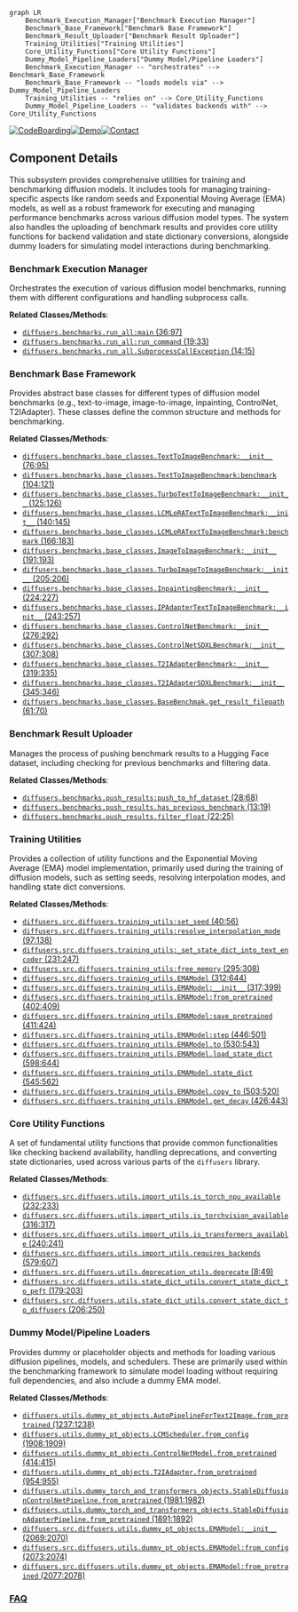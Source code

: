 ```mermaid
graph LR
    Benchmark_Execution_Manager["Benchmark Execution Manager"]
    Benchmark_Base_Framework["Benchmark Base Framework"]
    Benchmark_Result_Uploader["Benchmark Result Uploader"]
    Training_Utilities["Training Utilities"]
    Core_Utility_Functions["Core Utility Functions"]
    Dummy_Model_Pipeline_Loaders["Dummy Model/Pipeline Loaders"]
    Benchmark_Execution_Manager -- "orchestrates" --> Benchmark_Base_Framework
    Benchmark_Base_Framework -- "loads models via" --> Dummy_Model_Pipeline_Loaders
    Training_Utilities -- "relies on" --> Core_Utility_Functions
    Dummy_Model_Pipeline_Loaders -- "validates backends with" --> Core_Utility_Functions
```
[![CodeBoarding](https://img.shields.io/badge/Generated%20by-CodeBoarding-9cf?style=flat-square)](https://github.com/CodeBoarding/CodeBoarding)[![Demo](https://img.shields.io/badge/Try%20our-Demo-blue?style=flat-square)](https://www.codeboarding.org/demo)[![Contact](https://img.shields.io/badge/Contact%20us%20-%20contact@codeboarding.org-lightgrey?style=flat-square)](mailto:contact@codeboarding.org)

## Component Details

This subsystem provides comprehensive utilities for training and benchmarking diffusion models. It includes tools for managing training-specific aspects like random seeds and Exponential Moving Average (EMA) models, as well as a robust framework for executing and managing performance benchmarks across various diffusion model types. The system also handles the uploading of benchmark results and provides core utility functions for backend validation and state dictionary conversions, alongside dummy loaders for simulating model interactions during benchmarking.

### Benchmark Execution Manager
Orchestrates the execution of various diffusion model benchmarks, running them with different configurations and handling subprocess calls.


**Related Classes/Methods**:

- <a href="https://github.com/huggingface/diffusers/blob/master/benchmarks/run_all.py#L36-L97" target="_blank" rel="noopener noreferrer">`diffusers.benchmarks.run_all:main` (36:97)</a>
- <a href="https://github.com/huggingface/diffusers/blob/master/benchmarks/run_all.py#L19-L33" target="_blank" rel="noopener noreferrer">`diffusers.benchmarks.run_all:run_command` (19:33)</a>
- <a href="https://github.com/huggingface/diffusers/blob/master/benchmarks/run_all.py#L14-L15" target="_blank" rel="noopener noreferrer">`diffusers.benchmarks.run_all.SubprocessCallException` (14:15)</a>


### Benchmark Base Framework
Provides abstract base classes for different types of diffusion model benchmarks (e.g., text-to-image, image-to-image, inpainting, ControlNet, T2IAdapter). These classes define the common structure and methods for benchmarking.


**Related Classes/Methods**:

- <a href="https://github.com/huggingface/diffusers/blob/master/benchmarks/base_classes.py#L76-L95" target="_blank" rel="noopener noreferrer">`diffusers.benchmarks.base_classes.TextToImageBenchmark:__init__` (76:95)</a>
- <a href="https://github.com/huggingface/diffusers/blob/master/benchmarks/base_classes.py#L104-L121" target="_blank" rel="noopener noreferrer">`diffusers.benchmarks.base_classes.TextToImageBenchmark:benchmark` (104:121)</a>
- <a href="https://github.com/huggingface/diffusers/blob/master/benchmarks/base_classes.py#L125-L126" target="_blank" rel="noopener noreferrer">`diffusers.benchmarks.base_classes.TurboTextToImageBenchmark:__init__` (125:126)</a>
- <a href="https://github.com/huggingface/diffusers/blob/master/benchmarks/base_classes.py#L140-L145" target="_blank" rel="noopener noreferrer">`diffusers.benchmarks.base_classes.LCMLoRATextToImageBenchmark:__init__` (140:145)</a>
- <a href="https://github.com/huggingface/diffusers/blob/master/benchmarks/base_classes.py#L166-L183" target="_blank" rel="noopener noreferrer">`diffusers.benchmarks.base_classes.LCMLoRATextToImageBenchmark:benchmark` (166:183)</a>
- <a href="https://github.com/huggingface/diffusers/blob/master/benchmarks/base_classes.py#L191-L193" target="_blank" rel="noopener noreferrer">`diffusers.benchmarks.base_classes.ImageToImageBenchmark:__init__` (191:193)</a>
- <a href="https://github.com/huggingface/diffusers/blob/master/benchmarks/base_classes.py#L205-L206" target="_blank" rel="noopener noreferrer">`diffusers.benchmarks.base_classes.TurboImageToImageBenchmark:__init__` (205:206)</a>
- <a href="https://github.com/huggingface/diffusers/blob/master/benchmarks/base_classes.py#L224-L227" target="_blank" rel="noopener noreferrer">`diffusers.benchmarks.base_classes.InpaintingBenchmark:__init__` (224:227)</a>
- <a href="https://github.com/huggingface/diffusers/blob/master/benchmarks/base_classes.py#L243-L257" target="_blank" rel="noopener noreferrer">`diffusers.benchmarks.base_classes.IPAdapterTextToImageBenchmark:__init__` (243:257)</a>
- <a href="https://github.com/huggingface/diffusers/blob/master/benchmarks/base_classes.py#L276-L292" target="_blank" rel="noopener noreferrer">`diffusers.benchmarks.base_classes.ControlNetBenchmark:__init__` (276:292)</a>
- <a href="https://github.com/huggingface/diffusers/blob/master/benchmarks/base_classes.py#L307-L308" target="_blank" rel="noopener noreferrer">`diffusers.benchmarks.base_classes.ControlNetSDXLBenchmark:__init__` (307:308)</a>
- <a href="https://github.com/huggingface/diffusers/blob/master/benchmarks/base_classes.py#L319-L335" target="_blank" rel="noopener noreferrer">`diffusers.benchmarks.base_classes.T2IAdapterBenchmark:__init__` (319:335)</a>
- <a href="https://github.com/huggingface/diffusers/blob/master/benchmarks/base_classes.py#L345-L346" target="_blank" rel="noopener noreferrer">`diffusers.benchmarks.base_classes.T2IAdapterSDXLBenchmark:__init__` (345:346)</a>
- <a href="https://github.com/huggingface/diffusers/blob/master/benchmarks/base_classes.py#L61-L70" target="_blank" rel="noopener noreferrer">`diffusers.benchmarks.base_classes.BaseBenchmak.get_result_filepath` (61:70)</a>


### Benchmark Result Uploader
Manages the process of pushing benchmark results to a Hugging Face dataset, including checking for previous benchmarks and filtering data.


**Related Classes/Methods**:

- <a href="https://github.com/huggingface/diffusers/blob/master/benchmarks/push_results.py#L28-L68" target="_blank" rel="noopener noreferrer">`diffusers.benchmarks.push_results:push_to_hf_dataset` (28:68)</a>
- <a href="https://github.com/huggingface/diffusers/blob/master/benchmarks/push_results.py#L13-L19" target="_blank" rel="noopener noreferrer">`diffusers.benchmarks.push_results.has_previous_benchmark` (13:19)</a>
- <a href="https://github.com/huggingface/diffusers/blob/master/benchmarks/push_results.py#L22-L25" target="_blank" rel="noopener noreferrer">`diffusers.benchmarks.push_results.filter_float` (22:25)</a>


### Training Utilities
Provides a collection of utility functions and the Exponential Moving Average (EMA) model implementation, primarily used during the training of diffusion models, such as setting seeds, resolving interpolation modes, and handling state dict conversions.


**Related Classes/Methods**:

- <a href="https://github.com/huggingface/diffusers/blob/master/src/diffusers/training_utils.py#L40-L56" target="_blank" rel="noopener noreferrer">`diffusers.src.diffusers.training_utils:set_seed` (40:56)</a>
- <a href="https://github.com/huggingface/diffusers/blob/master/src/diffusers/training_utils.py#L97-L138" target="_blank" rel="noopener noreferrer">`diffusers.src.diffusers.training_utils:resolve_interpolation_mode` (97:138)</a>
- <a href="https://github.com/huggingface/diffusers/blob/master/src/diffusers/training_utils.py#L231-L247" target="_blank" rel="noopener noreferrer">`diffusers.src.diffusers.training_utils:_set_state_dict_into_text_encoder` (231:247)</a>
- <a href="https://github.com/huggingface/diffusers/blob/master/src/diffusers/training_utils.py#L295-L308" target="_blank" rel="noopener noreferrer">`diffusers.src.diffusers.training_utils:free_memory` (295:308)</a>
- <a href="https://github.com/huggingface/diffusers/blob/master/src/diffusers/training_utils.py#L312-L644" target="_blank" rel="noopener noreferrer">`diffusers.src.diffusers.training_utils.EMAModel` (312:644)</a>
- <a href="https://github.com/huggingface/diffusers/blob/master/src/diffusers/training_utils.py#L317-L399" target="_blank" rel="noopener noreferrer">`diffusers.src.diffusers.training_utils.EMAModel:__init__` (317:399)</a>
- <a href="https://github.com/huggingface/diffusers/blob/master/src/diffusers/training_utils.py#L402-L409" target="_blank" rel="noopener noreferrer">`diffusers.src.diffusers.training_utils.EMAModel:from_pretrained` (402:409)</a>
- <a href="https://github.com/huggingface/diffusers/blob/master/src/diffusers/training_utils.py#L411-L424" target="_blank" rel="noopener noreferrer">`diffusers.src.diffusers.training_utils.EMAModel:save_pretrained` (411:424)</a>
- <a href="https://github.com/huggingface/diffusers/blob/master/src/diffusers/training_utils.py#L446-L501" target="_blank" rel="noopener noreferrer">`diffusers.src.diffusers.training_utils.EMAModel:step` (446:501)</a>
- <a href="https://github.com/huggingface/diffusers/blob/master/src/diffusers/training_utils.py#L530-L543" target="_blank" rel="noopener noreferrer">`diffusers.src.diffusers.training_utils.EMAModel.to` (530:543)</a>
- <a href="https://github.com/huggingface/diffusers/blob/master/src/diffusers/training_utils.py#L598-L644" target="_blank" rel="noopener noreferrer">`diffusers.src.diffusers.training_utils.EMAModel.load_state_dict` (598:644)</a>
- <a href="https://github.com/huggingface/diffusers/blob/master/src/diffusers/training_utils.py#L545-L562" target="_blank" rel="noopener noreferrer">`diffusers.src.diffusers.training_utils.EMAModel.state_dict` (545:562)</a>
- <a href="https://github.com/huggingface/diffusers/blob/master/src/diffusers/training_utils.py#L503-L520" target="_blank" rel="noopener noreferrer">`diffusers.src.diffusers.training_utils.EMAModel.copy_to` (503:520)</a>
- <a href="https://github.com/huggingface/diffusers/blob/master/src/diffusers/training_utils.py#L426-L443" target="_blank" rel="noopener noreferrer">`diffusers.src.diffusers.training_utils.EMAModel.get_decay` (426:443)</a>


### Core Utility Functions
A set of fundamental utility functions that provide common functionalities like checking backend availability, handling deprecations, and converting state dictionaries, used across various parts of the `diffusers` library.


**Related Classes/Methods**:

- <a href="https://github.com/huggingface/diffusers/blob/master/src/diffusers/utils/import_utils.py#L232-L233" target="_blank" rel="noopener noreferrer">`diffusers.src.diffusers.utils.import_utils.is_torch_npu_available` (232:233)</a>
- <a href="https://github.com/huggingface/diffusers/blob/master/src/diffusers/utils/import_utils.py#L316-L317" target="_blank" rel="noopener noreferrer">`diffusers.src.diffusers.utils.import_utils.is_torchvision_available` (316:317)</a>
- <a href="https://github.com/huggingface/diffusers/blob/master/src/diffusers/utils/import_utils.py#L240-L241" target="_blank" rel="noopener noreferrer">`diffusers.src.diffusers.utils.import_utils.is_transformers_available` (240:241)</a>
- <a href="https://github.com/huggingface/diffusers/blob/master/src/diffusers/utils/import_utils.py#L579-L607" target="_blank" rel="noopener noreferrer">`diffusers.src.diffusers.utils.import_utils.requires_backends` (579:607)</a>
- <a href="https://github.com/huggingface/diffusers/blob/master/src/diffusers/utils/deprecation_utils.py#L8-L49" target="_blank" rel="noopener noreferrer">`diffusers.src.diffusers.utils.deprecation_utils.deprecate` (8:49)</a>
- <a href="https://github.com/huggingface/diffusers/blob/master/src/diffusers/utils/state_dict_utils.py#L179-L203" target="_blank" rel="noopener noreferrer">`diffusers.src.diffusers.utils.state_dict_utils.convert_state_dict_to_peft` (179:203)</a>
- <a href="https://github.com/huggingface/diffusers/blob/master/src/diffusers/utils/state_dict_utils.py#L206-L250" target="_blank" rel="noopener noreferrer">`diffusers.src.diffusers.utils.state_dict_utils.convert_state_dict_to_diffusers` (206:250)</a>


### Dummy Model/Pipeline Loaders
Provides dummy or placeholder objects and methods for loading various diffusion pipelines, models, and schedulers. These are primarily used within the benchmarking framework to simulate model loading without requiring full dependencies, and also include a dummy EMA model.


**Related Classes/Methods**:

- <a href="https://github.com/huggingface/diffusers/blob/master/src/diffusers/utils/dummy_pt_objects.py#L1237-L1238" target="_blank" rel="noopener noreferrer">`diffusers.utils.dummy_pt_objects.AutoPipelineForText2Image.from_pretrained` (1237:1238)</a>
- <a href="https://github.com/huggingface/diffusers/blob/master/src/diffusers/utils/dummy_pt_objects.py#L1908-L1909" target="_blank" rel="noopener noreferrer">`diffusers.utils.dummy_pt_objects.LCMScheduler.from_config` (1908:1909)</a>
- <a href="https://github.com/huggingface/diffusers/blob/master/src/diffusers/utils/dummy_pt_objects.py#L414-L415" target="_blank" rel="noopener noreferrer">`diffusers.utils.dummy_pt_objects.ControlNetModel.from_pretrained` (414:415)</a>
- <a href="https://github.com/huggingface/diffusers/blob/master/src/diffusers/utils/dummy_pt_objects.py#L954-L955" target="_blank" rel="noopener noreferrer">`diffusers.utils.dummy_pt_objects.T2IAdapter.from_pretrained` (954:955)</a>
- <a href="https://github.com/huggingface/diffusers/blob/master/src/diffusers/utils/dummy_torch_and_transformers_objects.py#L1981-L1982" target="_blank" rel="noopener noreferrer">`diffusers.utils.dummy_torch_and_transformers_objects.StableDiffusionControlNetPipeline.from_pretrained` (1981:1982)</a>
- <a href="https://github.com/huggingface/diffusers/blob/master/src/diffusers/utils/dummy_torch_and_transformers_objects.py#L1891-L1892" target="_blank" rel="noopener noreferrer">`diffusers.utils.dummy_torch_and_transformers_objects.StableDiffusionAdapterPipeline.from_pretrained` (1891:1892)</a>
- <a href="https://github.com/huggingface/diffusers/blob/master/src/diffusers/utils/dummy_pt_objects.py#L2069-L2070" target="_blank" rel="noopener noreferrer">`diffusers.src.diffusers.utils.dummy_pt_objects.EMAModel:__init__` (2069:2070)</a>
- <a href="https://github.com/huggingface/diffusers/blob/master/src/diffusers/utils/dummy_pt_objects.py#L2073-L2074" target="_blank" rel="noopener noreferrer">`diffusers.src.diffusers.utils.dummy_pt_objects.EMAModel:from_config` (2073:2074)</a>
- <a href="https://github.com/huggingface/diffusers/blob/master/src/diffusers/utils/dummy_pt_objects.py#L2077-L2078" target="_blank" rel="noopener noreferrer">`diffusers.src.diffusers.utils.dummy_pt_objects.EMAModel:from_pretrained` (2077:2078)</a>




### [FAQ](https://github.com/CodeBoarding/GeneratedOnBoardings/tree/main?tab=readme-ov-file#faq)